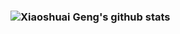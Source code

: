 ### ![Xiaoshuai Geng's github stats](https://github-readme-stats.vercel.app/api?username=XiaoshuaiGeng&theme=vue-dark&show_icons=true)
<!--
**XiaoshuaiGeng/XiaoshuaiGeng** is a ✨ _special_ ✨ repository because its `README.md` (this file) appears on your GitHub profile.

Here are some ideas to get you started:

- 🔭 I’m currently working on ...
- 🌱 I’m currently learning ...
- 👯 I’m looking to collaborate on ...
- 🤔 I’m looking for help with ...
- 💬 Ask me about ...
- 📫 How to reach me: ...
- 😄 Pronouns: ...
- ⚡ Fun fact: ...
-->
